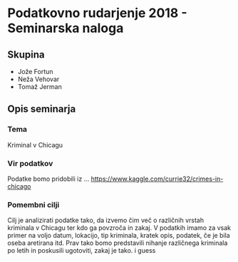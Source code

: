# Podatkovno rudarjenje 2018 - Seminarska naloga
## Skupina
* Jože Fortun
* Neža Vehovar
* Tomaž Jerman

## Opis seminarja
### Tema
Kriminal v Chicagu

### Vir podatkov
Podatke bomo pridobili iz ...
https://www.kaggle.com/currie32/crimes-in-chicago

### Pomembni cilji
Cilj je analizirati podatke tako, da izvemo čim več o različnih vrstah kriminala v Chicagu ter kdo ga povzroča in zakaj. V podatkih imamo za vsak primer na voljo datum, lokacijo, tip kriminala, kratek opis, podatek, če je bila oseba aretirana itd. Prav tako bomo predstavili nihanje različnega kriminala po letih in poskusili ugotoviti, zakaj je tako.
i guess

